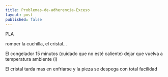 ```yaml
---
title: Problemas-de-adherencia-Exceso
layout: post
published: false
---
```


PLA 

romper la cuchilla, el cristal...

El congelador 15 minutos (cuidado que no esté caliente) 
dejar que vuelva a temperatura ambiente (i)

El cristal tarda mas en enfriarse y la pieza se despega con total facilidad
